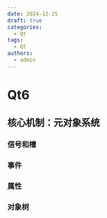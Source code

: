 ```yaml
---
date: 2024-12-25
draft: true
categories: 
  - Qt
tags:
  - Qt
authors:
  - admin
---
```


# Qt6

<!-- more -->

## 核心机制：元对象系统

### 信号和槽

### 事件

### 属性

### 对象树
